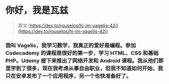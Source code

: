 # 你好，我是瓦兹

> 原文:[https://dev.to/rouselos/hi-im-vagelis-42i](https://dev.to/rouselos/hi-im-vagelis-42i)

### [](#my-name-is-vagelis-i-study-mathematics-and-my-real-passion-is-programming-taking-classes-from-codecademy-was-a-great-first-step-learning-html-and-css-and-basic-php-udemy-came-next-with-classes-on-web-development-and-android-i-learnd-a-lot-from-them-and-now-i-consider-taking-freelancing-work-but-i-dont-know-how-to-start-i-have-only-published-an-app-in-android-and-another-one-is-almost-ready)我叫 Vagelis，我学习数学，我真正的爱好是编程。参加 Codecademy 的课程是很好的第一步，学习 HTML、CSS 和基础 PHP。Udemy 接下来推出了网络开发和 Android 课程。我从他们那里学到了很多，现在我考虑从事自由职业，但我不知道如何**开始**，我只在安卓发布了一个应用程序，另一个也快准备好了。